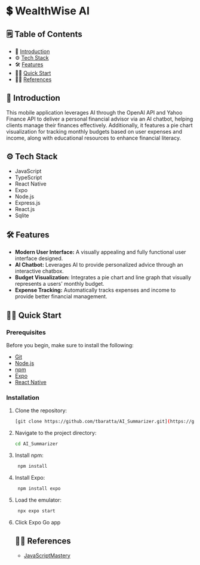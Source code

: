 # 💲 WealthWise AI

## 🗒️ Table of Contents

- 🤖 [Introduction](#introduction)
- ⚙️ [Tech Stack](#tech-stack)
- 🛠️ [Features](#features)
- 🏃‍♂️ [Quick Start](#quick-start)
- 🤝🏻 [References](#references)

## 🤖 Introduction <a name="introduction"></a>
This mobile application leverages AI through the OpenAI API and Yahoo Finance API to deliver a personal financial advisor via an AI chatbot, helping clients manage their finances effectively. Additionally, it features a pie chart visualization for tracking monthly budgets based on user expenses and income, along with educational resources to enhance financial literacy.

## ⚙️ Tech Stack <a name="tech-stack"></a>

- JavaScript
- TypeScript
- React Native
- Expo
- Node.js
- Express.js
- React.js
- Sqlite
  
  
## 🛠️ Features <a name="features"></a>

- **Modern User Interface:** A visually appealing and fully functional user interface designed.
- **AI Chatbot:** Leverages AI to provide personalized advice through an interactive chatbox.
- **Budget Visualization:** Integrates a pie chart and line graph that visually represents a users' monthly budget.
- **Expense Tracking:** Automatically tracks expenses and income to provide better financial management.

## 🏃‍♂️ Quick Start <a name="quick-start"></a>

### Prerequisites <a name="prerequisites"></a>

Before you begin, make sure to install the following:

- [Git](https://git-scm.com/)
- [Node.js](https://nodejs.org/en)
- [npm](https://www.npmjs.com/)
- [Expo](https://docs.expo.dev/more/expo-cli/)
- [React Native](https://reactnative.dev/docs/environment-setup)

### Installation <a name="installation"></a>

1. Clone the repository:

    ```bash
    [git clone https://github.com/tbaratta/AI_Summarizer.git](https://github.com/tbaratta/WealthWise_AI.git)
    ```

2. Navigate to the project directory:

    ```bash
    cd AI_Summarizer
    ```

3. Install npm:
   ```bash
    npm install
    ```
4. Install Expo:
   ```bash
    npm install expo
    ```
5. Load the emulator:
   ```bash
    npx expo start
    ```
6. Click Expo Go app
   
   ## 🤝🏻 References <a name="references"></a>

   - [JavaScriptMastery](https://www.youtube.com/@javascriptmastery)
     
   
